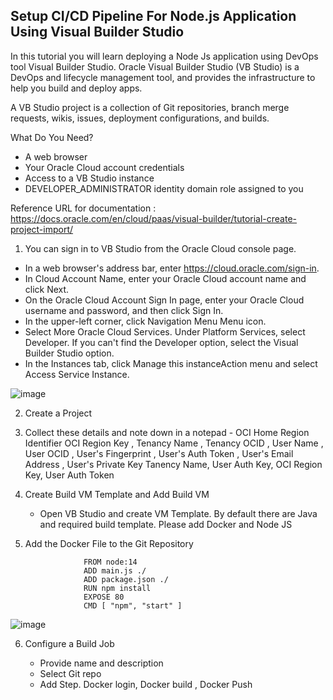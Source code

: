 Setup CI/CD Pipeline For Node.js Application Using Visual Builder Studio
------------------------------------------------------------------------
In this tutorial you will learn deploying a Node Js application using DevOps tool Visual Builder Studio. 
Oracle Visual Builder Studio (VB Studio) is a DevOps and lifecycle management tool, and provides the infrastructure to help you build and deploy apps.

A VB Studio project is a collection of Git repositories, branch merge requests, wikis, issues, deployment configurations, and builds.

   
What Do You Need?

   -  A web browser
   -  Your Oracle Cloud account credentials
   -  Access to a VB Studio instance
   -  DEVELOPER_ADMINISTRATOR identity domain role assigned to you
   
   
   Reference URL for documentation : https://docs.oracle.com/en/cloud/paas/visual-builder/tutorial-create-project-import/

1. You can sign in to VB Studio from the Oracle Cloud console page.

  -  In a web browser's address bar, enter https://cloud.oracle.com/sign-in.
  -  In Cloud Account Name, enter your Oracle Cloud account name and click Next. 
  -  On the Oracle Cloud Account Sign In page, enter your Oracle Cloud username and password, and then click Sign In. 
  -  In the upper-left corner, click Navigation Menu Menu icon.
  -  Select More Oracle Cloud Services. Under Platform Services, select Developer.
     If you can't find the Developer option, select the Visual Builder Studio option.
  -  In the Instances tab, click Manage this instanceAction menu and select Access Service Instance. 

![image](https://user-images.githubusercontent.com/42166489/107630953-50187980-6c8a-11eb-98ba-eedd6cbcc6d2.png)


2. Create a Project

3. Collect these details and note down in a notepad - OCI Home Region Identifier
        OCI Region Key , Tenancy Name , Tenancy OCID , User Name , User OCID , User's Fingerprint , User's Auth Token , User's Email Address , User's Private Key
        Tanency Name, User Auth Key, OCI Region Key, User Auth Token
        
4. Create Build VM Template and Add Build VM
    - Open VB Studio and create VM Template. By default there are Java and required build template. Please add Docker and Node JS
    
5. Add the Docker File to the Git Repository

                    FROM node:14
                    ADD main.js ./
                    ADD package.json ./
                    RUN npm install
                    EXPOSE 80
                    CMD [ "npm", "start" ]
                    
![image](https://user-images.githubusercontent.com/42166489/107632222-39732200-6c8c-11eb-84d6-2f42b14d1bf3.png)


6. Configure a Build Job 

   - Provide name and description
   - Select Git repo 
   - Add Step. Docker login, Docker build , Docker Push
   
   
   
